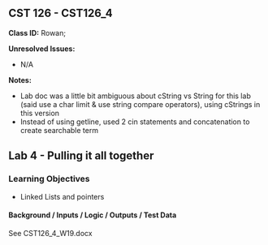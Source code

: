 ## CST 126 - CST126_4

**Class ID:** Rowan;

**Unresolved Issues:**
+ N/A

**Notes:**
+ Lab doc was a little bit ambiguous about cString vs String for this lab (said use a char limit & use string compare operators), using cStrings in this version 
+ Instead of using getline, used 2 cin statements and concatenation to create searchable term

##  Lab 4 - Pulling it all together

### Learning Objectives

+ Linked Lists and pointers

#### Background / Inputs / Logic / Outputs / Test Data

See CST126_4_W19.docx
